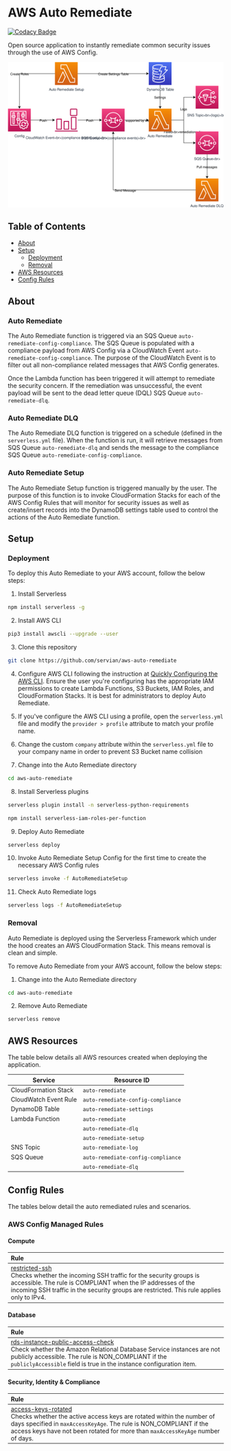 # AWS Auto Remediate

[![Codacy Badge](https://api.codacy.com/project/badge/Grade/5bce55175d32494c89f0648b27719f43)](https://www.codacy.com/app/servian/aws-auto-remediate?utm_source=github.com&amp;utm_medium=referral&amp;utm_content=servian/aws-auto-remediate&amp;utm_campaign=Badge_Grade)

Open source application to instantly remediate common security issues through the use of AWS Config.

![auto-remediate](images/auto-remediate.svg)

## Table of Contents

- [About](#about)
- [Setup](#setup)
  - [Deployment](#deployment)
  - [Removal](#removal)
- [AWS Resources](#aws-resources)
- [Config Rules](#config-rules)

## About

### Auto Remediate

The Auto Remediate function is triggered via an SQS Queue `auto-remediate-config-compliance`. The SQS Queue is populated with a compliance payload from AWS Config via a CloudWatch Event `auto-remediate-config-compliance`. The purpose of the CloudWatch Event is to filter out all non-compliance related messages that AWS Config generates.

Once the Lambda function has been triggered it will attempt to remediate the security concern. If the remediation was unsuccessful, the event payload will be sent to the dead letter queue (DQL) SQS Queue `auto-remediate-dlq`.

### Auto Remediate DLQ

The Auto Remediate DLQ function is triggered on a schedule (defined in the `serverless.yml` file). When the function is run, it will retrieve messages from SQS Queue `auto-remediate-dlq` and sends the message to the compliance SQS Queue `auto-remediate-config-compliance`.

### Auto Remediate Setup

The Auto Remediate Setup function is triggered manually by the user. The purpose of this function is to invoke CloudFormation Stacks for each of the AWS Config Rules that will monitor for security issues as well as create/insert records into the DynamoDB settings table used to control the actions of the Auto Remediate function.

## Setup

### Deployment

To deploy this Auto Remediate to your AWS account, follow the below steps:

01. Install Serverless

```bash
npm install serverless -g
```

02. Install AWS CLI

```bash
pip3 install awscli --upgrade --user
```

03. Clone this repository

```bash
git clone https://github.com/servian/aws-auto-remediate
```

04. Configure AWS CLI following the instruction at [Quickly Configuring the AWS CLI](https://docs.aws.amazon.com/cli/latest/userguide/cli-chap-configure.html#cli-quick-configuration). Ensure the user you're configuring has the appropriate IAM permissions to create Lambda Functions, S3 Buckets, IAM Roles, and CloudFormation Stacks. It is best for administrators to deploy Auto Remediate.

05. If you've configure the AWS CLI using a profile, open the `serverless.yml` file and modify the `provider > profile` attribute to match your profile name.

06. Change the custom `company` attribute within the `serverless.yml` file to your company name in order to prevent S3 Bucket name collision

07. Change into the Auto Remediate directory

```bash
cd aws-auto-remediate
```

08. Install Serverless plugins

```bash
serverless plugin install -n serverless-python-requirements
```

```bash
npm install serverless-iam-roles-per-function
```

09. Deploy Auto Remediate

```bash
serverless deploy
```

10. Invoke Auto Remediate Setup Config for the first time to create the necessary AWS Config rules

```bash
serverless invoke -f AutoRemediateSetup
```

11. Check Auto Remediate logs

```bash
serverless logs -f AutoRemediateSetup
```

### Removal

Auto Remediate is deployed using the Serverless Framework which under the hood creates an AWS CloudFormation Stack. This means removal is clean and simple.

To remove Auto Remediate from your AWS account, follow the below steps:

1. Change into the Auto Remediate directory

```bash
cd aws-auto-remediate
```

2. Remove Auto Remediate

```bash
serverless remove
```

## AWS Resources

The table below details all AWS resources created when deploying the application.

| Service               | Resource ID                        |
| --------------------- | ---------------------------------- |
| CloudFormation Stack  | `auto-remediate`                   |
| CloudWatch Event Rule | `auto-remediate-config-compliance` |
| DynamoDB Table        | `auto-remediate-settings`          |
| Lambda Function       | `auto-remediate`                   |
|                       | `auto-remediate-dlq`               |
|                       | `auto-remediate-setup`             |
| SNS Topic             | `auto-remediate-log`               |
| SQS Queue             | `auto-remediate-config-compliance` |
|                       | `auto-remediate-dlq`               |

## Config Rules

The tables below detail the auto remediated rules and scenarios.

### AWS Config Managed Rules

#### Compute

| Rule                                                         |
| :----------------------------------------------------------- |
| [restricted-ssh](https://docs.aws.amazon.com/config/latest/developerguide/restricted-ssh.html)<br />Checks whether the incoming SSH traffic for the security groups is accessible. The rule is COMPLIANT when the IP addresses of the incoming SSH traffic in the security groups are restricted. This rule applies only to IPv4. |

#### Database

| Rule                                                         |
| :----------------------------------------------------------- |
| [rds-instance-public-access-check](https://docs.aws.amazon.com/config/latest/developerguide/rds-instance-public-access-check.html)<br />Check whether the Amazon Relational Database Service instances are not publicly accessible. The rule is NON_COMPLIANT if the `publiclyAccessible` field is true in the instance configuration item. |

#### Security, Identity & Compliance

| Rule                                                         |
| :----------------------------------------------------------- |
| [access-keys-rotated](https://docs.aws.amazon.com/config/latest/developerguide/access-keys-rotated.html)<br />Checks whether the active access keys are rotated within the number of days specified in `maxAccessKeyAge`. The rule is NON_COMPLIANT if the access keys have not been rotated for more than `maxAccessKeyAge` number of days. |